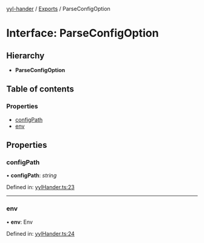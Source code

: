 [yyl-hander](../README.md) / [Exports](../modules.md) / ParseConfigOption

# Interface: ParseConfigOption

## Hierarchy

- **ParseConfigOption**

## Table of contents

### Properties

- [configPath](parseconfigoption.md#configpath)
- [env](parseconfigoption.md#env)

## Properties

### configPath

• **configPath**: _string_

Defined in: [yylHander.ts:23](https://github.com/jackness1208/yyl-hander/blob/4886e59/src/yylHander.ts#L23)

---

### env

• **env**: Env

Defined in: [yylHander.ts:24](https://github.com/jackness1208/yyl-hander/blob/4886e59/src/yylHander.ts#L24)
